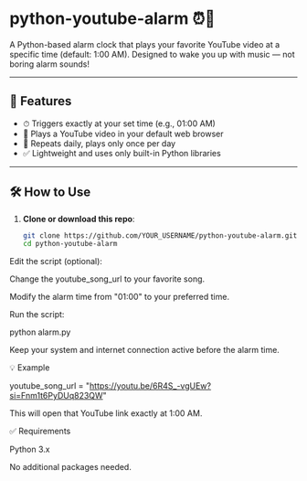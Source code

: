 # python-youtube-alarm ⏰🎵

A Python-based alarm clock that plays your favorite YouTube video at a specific time (default: 1:00 AM). Designed to wake you up with music — not boring alarm sounds!

---

## 🚀 Features

- ⏱ Triggers exactly at your set time (e.g., 01:00 AM)
- 🎵 Plays a YouTube video in your default web browser
- 🔁 Repeats daily, plays only once per day
- ✅ Lightweight and uses only built-in Python libraries

---

## 🛠 How to Use

1. **Clone or download this repo**:
   ```bash
   git clone https://github.com/YOUR_USERNAME/python-youtube-alarm.git
   cd python-youtube-alarm
Edit the script (optional):

Change the youtube_song_url to your favorite song.

Modify the alarm time from "01:00" to your preferred time.

Run the script:

python alarm.py

Keep your system and internet connection active before the alarm time.

💡 Example

youtube_song_url = "https://youtu.be/6R4S_-vgUEw?si=Fnm1t6PyDUq823QW"

This will open that YouTube link exactly at 1:00 AM.

✅ Requirements

Python 3.x

No additional packages needed.
